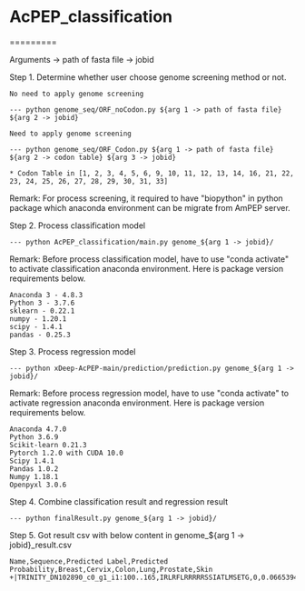 # AcPEP_classification
=========

Arguments
-> path of fasta file
-> jobid

Step 1. Determine whether user choose genome screening method or not. 

	No need to apply genome screening
	
	--- python genome_seq/ORF_noCodon.py ${arg 1 -> path of fasta file} ${arg 2 -> jobid}

	Need to apply genome screening
	
	--- python genome_seq/ORF_Codon.py ${arg 1 -> path of fasta file} ${arg 2 -> codon table} ${arg 3 -> jobid}
	
	* Codon Table in [1, 2, 3, 4, 5, 6, 9, 10, 11, 12, 13, 14, 16, 21, 22, 23, 24, 25, 26, 27, 28, 29, 30, 31, 33]

Remark: 
	For process screening, it required to have "biopython" in python package which anaconda environment can be migrate from AmPEP server. 

Step 2. Process classification model

	--- python AcPEP_classification/main.py genome_${arg 1 -> jobid}/

Remark: 
	Before process classification model, have to use "conda activate" to activate classification anaconda environment. Here is package version requirements below.

	Anaconda 3 - 4.8.3
	Python 3 - 3.7.6
	sklearn - 0.22.1
	numpy - 1.20.1
	scipy - 1.4.1
	pandas - 0.25.3

Step 3. Process regression model

	--- python xDeep-AcPEP-main/prediction/prediction.py genome_${arg 1 -> jobid}/

Remark:
	Before process regression model, have to use "conda activate" to activate regression anaconda environment. Here is package version requirements below.

	Anaconda 4.7.0
	Python 3.6.9
	Scikit-learn 0.21.3
	Pytorch 1.2.0 with CUDA 10.0
	Scipy 1.4.1
	Pandas 1.0.2
	Numpy 1.18.1
	Openpyxl 3.0.6

Step 4. Combine classification result and regression result

	--- python finalResult.py genome_${arg 1 -> jobid}/

Step 5. Got result csv with below content in genome_${arg 1 -> jobid}_result.csv

	Name,Sequence,Predicted Label,Predicted Probability,Breast,Cervix,Colon,Lung,Prostate,Skin
	+|TRINITY_DN102890_c0_g1_i1:100..165,IRLRFLRRRRRSSIATLMSETG,0,0.06653945045890704,191.619397,418.179679,250.175822,104.760344,192.834661,6.461527
